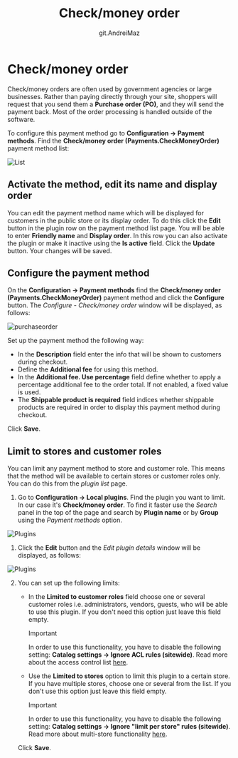﻿---
title: Check/money order
uid: en/getting-started/configure-payments/payment-methods/check-money-order
author: git.AndreiMaz
contributors: git.DmitriyKulagin, git.exileDev, git.ivkadp, git.mariannk
---

# Check/money order

Check/money orders are often used by government agencies or large businesses. Rather than paying directly through your site, shoppers will request that you send them a **Purchase order (PO)**, and they will send the payment back. Most of the order processing is handled outside of the software.

To configure this payment method go to **Configuration → Payment methods**. Find the **Check/money order (Payments.CheckMoneyOrder)** payment method list:

![List](_static/check-money-order/list.jpg)

## Activate the method, edit its name and display order

You can edit the payment method name which will be displayed for customers in the public store or its display order. To do this click the **Edit** button in the plugin row on the payment method list page. You will be able to enter **Friendly name** and **Display order**. In this row you can also activate the plugin or make it inactive using the **Is active** field. Click the **Update** button. Your changes will be saved.

## Configure the payment method

On the **Configuration → Payment methods** find the **Check/money order (Payments.CheckMoneyOrder)** payment method and click the **Configure** button. The *Configure - Check/money order* window will be displayed, as follows:

![purchaseorder](_static/check-money-order/purchaseorder.png)

Set up the payment method the following way:

* In the **Description** field enter the info that will be shown to customers during checkout.
* Define the **Additional fee** for using this method.
* In the **Additional fee. Use percentage** field define whether to apply a percentage additional fee to the order total. If not enabled, a fixed value is used.
* The **Shippable product is required** field indices whether shippable products are required in order to display this payment method during checkout.

Click **Save**.

## Limit to stores and customer roles

You can limit any payment method to store and customer role. This means that the method will be available to certain stores or customer roles only. You can do this from the *plugin list* page.

1. Go to **Configuration → Local plugins**. Find the plugin you want to limit. In our case it's **Check/money order**. To find it faster use the *Search* panel in the top of the page and search by **Plugin name** or by **Group** using the *Payment methods* option.

![Plugins](_static/check-money-order/plugin.jpg)

1. Click the **Edit** button and the *Edit plugin details* window will be displayed, as follows:

![Plugins](_static/check-money-order/edit.jpg)

2. You can set up the following limits:

	* In the **Limited to customer roles** field choose one or several customer roles i.e. administrators, vendors, guests, who will be able to use this plugin. If you don't need this option just leave this field empty.

		> [!Important]
		> In order to use this functionality, you have to disable the following setting: **Catalog settings → Ignore ACL rules (sitewide)**. Read more about the access control list [here](xref:en/running-your-store/customer-management/access-control-list).

	* Use the **Limited to stores** option to limit this plugin to a certain store. If you have multiple stores, choose one or several from the list. If you don't use this option just leave this field empty.

		> [!Important]
		> In order to use this functionality, you have to disable the following setting: **Catalog settings → Ignore "limit per store" rules (sitewide)**. Read more about multi-store functionality [here](xref:en/getting-started/advanced-configuration/multi-store).

	Click **Save**.
